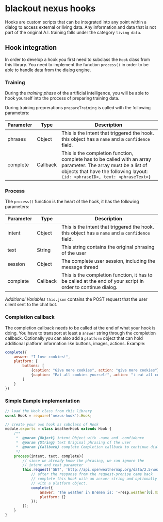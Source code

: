 # blackout nexus hooks

Hooks are custom scripts that can be integrated into any point within a dialog
to access external or living data. Any information and data that is not part of
the original A.I. training falls under the category `living data`.

## Hook integration

In order to develop a hook you first need to subclass the `Hook` class from this
library. You need to implement the function `process()` in order to be able to
handle data from the dialog engine.

### Training

During the *training phase* of the artificial intelligence, you will be able to hook
yourself into the process of preparing training data.

During training preprerations `prepareTraining` is called with the following parameters:

|Parameter|Type|Description|
|---|---|---|
|phrases|Object|This is the intent that triggered the hook. this object has a `name` and a `confidence` field.|
|complete|Callback|This is the completion function, complete has to be called with an array parameter. The array must be a list of objects that have the following layout: `{id: <phraseID>, text: <phraseText>}`|

### Process

The `process()` function is the heart of the hook, it has the following parameters:

|Parameter|Type|Description|
|---|---|---|
|intent|Object|This is the intent that triggered the hook. this object has a `name` and a `confidence` field.|
|text|String|This string contains the original phrasing of the user|
|session|Object|The complete user session, including the message thread|
|complete|Callback|This is the completion function, it has to be called at the end of your script in order to continue dialog.|

 *Additional Variables*
 `this.json` contains the POST request that the user client sent to the chat bot.

### Completion callback

The completion callback needs to be called at the end of what your
hook is doing. You have to transport at least a `answer` string through
the completion callback. Optionally you can also add a `platform` object
that can hold additional platform information like buttons, images, actions.
Example:
```JavaScript
complete({
    answer: "I love cookies!",
    platform: {
        buttons: [
            {caption: "Give more cookies", action: "give more cookies"},
            {caption: "Eat all cookies yourself", action: "i eat all cookies myself"}
        ]
    }
})
```

### Simple Eample implementation

```JavaScript
// load the Hook class from this library
const Hook = require('nexus-hook').Hook;

// create your own hook as subclass of Hook
module.exports = class WeatherHook extends Hook {
    /**
     *  @param {Object} intent Object with .name and .confidence
     *  @param {String} text Original phrasing of the user
     *  @param {Callback} complete Completion callback to continue dialog
     */
    process(intent, text, complete){
        // since we already know the phrasing, we can ignore the
        // intent and text parameter
        this.request('GET', 'http://api.openweathermap.org/data/2.5/weather?q=Bremen&units=metric&appid=<ID>', {}, (resp) => {
            // after the response from the request-pronise came back
            // complete this hook with an answer string and optionally
            // with a platform object.
            complete({
                answer: 'The weather in Bremen is: '+resp.weather[0].main+" with "+resp.main.temp+" degrees.",
                platform: {}
            });
        });
    }
}
```
